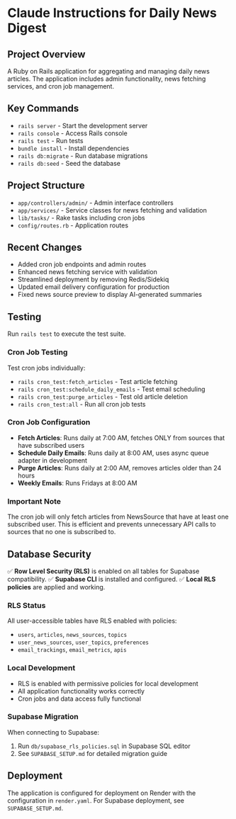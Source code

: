 # Claude Instructions for Daily News Digest

## Project Overview
A Ruby on Rails application for aggregating and managing daily news articles. The application includes admin functionality, news fetching services, and cron job management.

## Key Commands
- `rails server` - Start the development server
- `rails console` - Access Rails console
- `rails test` - Run tests
- `bundle install` - Install dependencies
- `rails db:migrate` - Run database migrations
- `rails db:seed` - Seed the database

## Project Structure
- `app/controllers/admin/` - Admin interface controllers
- `app/services/` - Service classes for news fetching and validation
- `lib/tasks/` - Rake tasks including cron jobs
- `config/routes.rb` - Application routes

## Recent Changes
- Added cron job endpoints and admin routes
- Enhanced news fetching service with validation
- Streamlined deployment by removing Redis/Sidekiq
- Updated email delivery configuration for production
- Fixed news source preview to display AI-generated summaries

## Testing
Run `rails test` to execute the test suite.

### Cron Job Testing
Test cron jobs individually:
- `rails cron_test:fetch_articles` - Test article fetching
- `rails cron_test:schedule_daily_emails` - Test email scheduling
- `rails cron_test:purge_articles` - Test old article deletion
- `rails cron_test:all` - Run all cron job tests

### Cron Job Configuration
- **Fetch Articles**: Runs daily at 7:00 AM, fetches ONLY from sources that have subscribed users
- **Schedule Daily Emails**: Runs daily at 8:00 AM, uses async queue adapter in development
- **Purge Articles**: Runs daily at 2:00 AM, removes articles older than 24 hours
- **Weekly Emails**: Runs Fridays at 8:00 AM

### Important Note
The cron job will only fetch articles from NewsSource that have at least one subscribed user. This is efficient and prevents unnecessary API calls to sources that no one is subscribed to.

## Database Security
✅ **Row Level Security (RLS)** is enabled on all tables for Supabase compatibility.
✅ **Supabase CLI** is installed and configured.
✅ **Local RLS policies** are applied and working.

### RLS Status
All user-accessible tables have RLS enabled with policies:
- `users`, `articles`, `news_sources`, `topics`
- `user_news_sources`, `user_topics`, `preferences` 
- `email_trackings`, `email_metrics`, `apis`

### Local Development
- RLS is enabled with permissive policies for local development
- All application functionality works correctly
- Cron jobs and data access fully functional

### Supabase Migration
When connecting to Supabase:
1. Run `db/supabase_rls_policies.sql` in Supabase SQL editor
2. See `SUPABASE_SETUP.md` for detailed migration guide

## Deployment
The application is configured for deployment on Render with the configuration in `render.yaml`.
For Supabase deployment, see `SUPABASE_SETUP.md`.